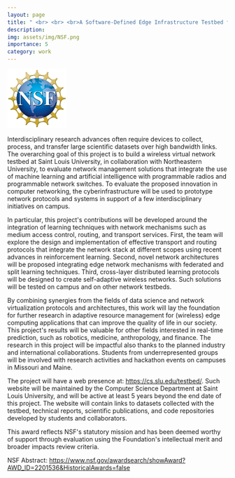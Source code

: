 ```yaml
---
layout: page
title: " <br> <br> <br>A Software-Defined Edge Infrastructure Testbed for Full-stack Data-Driven Wireless Network Applications <br>"
description:
img: assets/img/NSF.png
importance: 5
category: work
---
```


<style>
.nsf {
  width: 135px;
  height: 135px;
}
</style>
<img src="/assets/img/NSF.png" class="nsf" alt="NSF Logo">

Interdisciplinary research advances often require devices to collect, process, and transfer large scientific datasets over high bandwidth links. 
The overarching goal of this project is to build a wireless virtual network testbed at Saint Louis University, in collaboration with Northeastern 
University, to evaluate network management solutions that integrate the use of machine learning and artificial intelligence with programmable radios 
and programmable network switches. To evaluate the proposed innovation in computer networking, the cyberinfrastructure will be used to prototype network 
protocols and systems in support of a few interdisciplinary initiatives on campus.

In particular, this project's contributions will be developed around the integration of learning techniques with network mechanisms such as medium 
access control, routing, and transport services. First, the team will explore the design and implementation of effective transport and routing protocols
that integrate the network stack at different scopes using recent advances in reinforcement learning. Second, novel network architectures will be proposed 
integrating edge network mechanisms with federated and split learning techniques. Third, cross-layer distributed learning protocols will be designed 
to create self-adaptive wireless networks. Such solutions will be tested on campus and on other network testbeds.

By combining synergies from the fields of data science and network virtualization protocols and architectures, this work will lay the foundation 
for further research in adaptive resource management for (wireless) edge computing applications that can improve the quality of life in our society. 
This project's results will be valuable for other fields interested in real-time prediction, such as robotics, medicine, anthropology, and finance. 
The research in this project will be impactful also thanks to the planned industry and international collaborations. Students from underrepresented 
groups will be involved with research activities and hackathon events on campuses in Missouri and Maine.

The project will have a web presence at: https://cs.slu.edu/testbed/. Such website will be maintained by the Computer Science Department at Saint
Louis University, and will be active at least 5 years beyond the end date of this project. The website will contain links to datasets collected with
the testbed, technical reports, scientific publications, and code repositories developed by students and collaborators.

This award reflects NSF's statutory mission and has been deemed worthy of support through evaluation using the Foundation's intellectual merit and broader impacts review criteria.

NSF Abstract: <a href="https://www.nsf.gov/awardsearch/showAward?AWD_ID=2201536&HistoricalAwards=false">https://www.nsf.gov/awardsearch/showAward?AWD_ID=2201536&HistoricalAwards=false</a>
